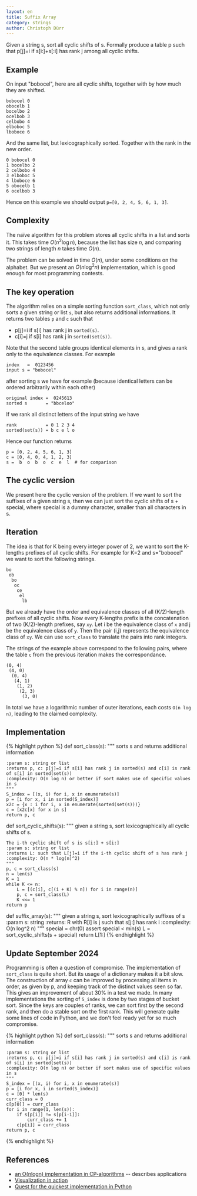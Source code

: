 ```yaml
---
layout: en
title: Suffix Array
category: strings
author: Christoph Dürr
---
```


Given a string s, sort all cyclic shifts of s. Formally produce a table p such that p[j]=i if s[i:]+s[:i] has rank j among all cyclic shifts.

## Example

On input "bobocel", here are all cyclic shifts, together with by how much they are shifted.

    bobocel 0
    obocelb 1
    bocelbo 2
    ocelbob 3
    celbobo 4
    elboboc 5
    lboboce 6

And the same list, but lexicographically sorted. Together with the rank in the new order.

    0 bobocel 0
    1 bocelbo 2
    2 celbobo 4
    3 elboboc 5
    4 lboboce 6
    5 obocelb 1
    6 ocelbob 3

Hence on this example we should output `p=[0, 2, 4, 5, 6, 1, 3]`.

## Complexity

The naïve algorithm for this problem stores all cyclic shifts in a list and sorts it. This takes time $O(n^2 \log n)$, because the list has size $n$, and comparing two strings of length $n$ takes time $O(n)$.

The problem can be solved in time $O(n)$, under some conditions on the alphabet. But we present an $O(n \log^2 n)$ implementation, which is good enough for most programming contests.

## The key operation

The algorithm relies on a simple sorting function `sort_class`, which not only sorts a given string or list `s`, but also returns additional informations. It returns two tables `p` and `c` such that

- p[j]=i if s[i] has rank j in `sorted(s)`.
- c[i]=j if s[i] has rank j in `sorted(set(s))`.

Note that the second table groups identical elements in s, and gives a rank only to the equivalence classes. For example

    index   =  0123456
    input s = "bobocel"

after sorting s we have for example (because identical letters can be ordered arbitrarily within each other)

    original index =  0245613
    sorted s       = "bbceloo"

If we rank all distinct letters of the input string we have

    rank           = 0 1 2 3 4
    sorted(set(s)) = b c e l o

Hence our function returns

    p = [0, 2, 4, 5, 6, 1, 3]
    c = [0, 4, 0, 4, 1, 2, 3]
    s =  b  o  b  o  c  e  l  # for comparison

## The cyclic version

We present here the cyclic version of the problem. If we want to sort the suffixes of a given string s, then we can just sort the cyclic shifts of s + special, where special is a dummy character, smaller than all characters in s.

## Iteration

The idea is that for K being every integer power of 2, we want to sort the K-lengths prefixes of all cyclic shifts. For example for K=2 and s="bobocel" we want to sort the following strings.

    bo
     ob
      bo
       oc
        ce
         el
          lb

But we already have the order and equivalence classes of all (K/2)-length prefixes of all cyclic shifts. Now every K-lengths prefix is the concatenation of two (K/2)-length prefixes, say `xy`. Let i be the equivalence class of `x` and j be the equivalence class of `y`. Then the pair (i,j) represents the equivalence class of `xy`. We can use `sort_class` to translate the pairs into rank integers. 

The strings of the example above correspond to the following pairs, where the table `c` from the previous iteration makes the correspondance.

    (0, 4)
     (4, 0)
      (0, 4)
       (4, 1)
        (1, 2)
         (2, 3)
          (3, 0)


In total we have a logarithmic number of outer iterations, each costs `O(n log n)`, leading to the claimed complexity.

## Implementation

{% highlight python %}
def sort_class(s):
    """ sorts s and returns additional information

    :param s: string or list
    :returns p, c: p[j]=i if s[i] has rank j in sorted(s) and c[i] is rank of s[i] in sorted(set(s))
    :complexity: O(n log n) or better if sort makes use of specific values in s
    """
    S_index = [(x, i) for i, x in enumerate(s)]
    p = [i for x, i in sorted(S_index)]
    x2c = {x : i for i, x in enumerate(sorted(set(s)))}
    c = [x2c[x] for x in s]
    return p, c


def sort_cyclic_shifts(s):
    """ given a string s, sort lexicographically all cyclic shifts of s.

    The i-th cyclic shift of s is s[i:] + s[i:]
    :param s: string or list
    :returns L: such that L[j]=i if the i-th cyclic shift of s has rank j
    :complexity: O(n * log(n)^2)
    """
    p, c = sort_class(s)
    n = len(s)
    K = 1
    while K <= n:
        L = [(c[i], c[(i + K) % n]) for i in range(n)]
        p, c = sort_class(L)
        K <<= 1 
    return p

def suffix_array(s):
    """ given a string s, sort lexicographically suffixes of s
    :param s: string
    :returns: R with R[i] is j such that s[j:] has rank i
    :complexity: O(n log^2 n)
    """
    special = chr(0)
    assert special < min(s) 
    L = sort_cyclic_shifts(s + special)
    return L[1:]
{% endhighlight %}

## Update September 2024

Programming is often a question of compromise. The implementation of `sort_class` is quite short. But its usage of a dictionary makes it a bit slow. The construction of array `c` can be improved by processing all items in order, as given by p, and keeping track of the distinct values seen so far. This gives an improvement of about 30% in a test we made. In many implementations the sorting of `S_index` is done by two stages of bucket sort. Since the keys are couples of ranks, we can sort first by the second rank, and then do a stable sort on the first rank. This will generate quite some lines of code in Python, and we don't feel ready yet for so much compromise.

{% highlight python %}
def sort_class(s):
    """ sorts s and returns additional information

    :param s: string or list
    :returns p, c: p[j]=i if s[i] has rank j in sorted(s) and c[i] is rank of s[i] in sorted(set(s))
    :complexity: O(n log n) or better if sort makes use of specific values in s
    """
    S_index = [(x, i) for i, x in enumerate(s)]
    p = [i for x, i in sorted(S_index)]
    c = [0] * len(s)
    curr_class = 0
    c[p[0]] = curr_class
    for i in range(1, len(s)):
        if s[p[i]] != s[p[i-1]]:
            curr_class += 1
        c[p[i]] = curr_class
    return p, c
{% endhighlight %}

## References

- [an O(nlogn) implementation in CP-algorithms](https://cp-algorithms.com/string/suffix-array.html) -- describes applications
- [Visualization in action](https://visualgo.net/en/suffixarray?slide=1)
- [Quest for the quickest implementation in Python](https://louisabraham.github.io/articles/suffix-arrays)